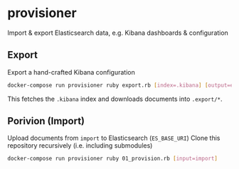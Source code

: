 # provisioner

Import & export Elasticsearch data, e.g. Kibana dashboards & configuration

## Export

Export a hand-crafted Kibana configuration

```bash
docker-compose run provisioner ruby export.rb [index=.kibana] [output=export]
```

This fetches the `.kibana` index and downloads documents into `.export/*`.

## Porivion (Import)

Upload documents from `import` to Elasticsearch (`ES_BASE_URI`)
Clone this repository recursively (i.e. including submodules)

```bash
docker-compose run provisioner ruby 01_provision.rb [input=import]
```
